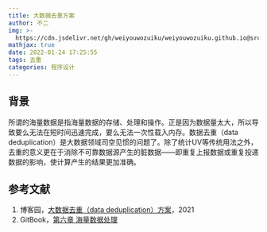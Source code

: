 ```yaml
---
title: 大数据去重方案
author: 不二
img: >-
  https://cdn.jsdelivr.net/gh/weiyouwozuiku/weiyouwozuiku.github.io@src/source/_posts/PageImg/程序设计/大数据去重方案.jpeg
mathjax: true
date: 2022-01-24 17:25:55
tags: 去重
categories: 程序设计
---
```


## 背景

所谓的海量数据是指海量数据的存储、处理和操作。正是因为数据量太大，所以导致要么无法在短时间迅速完成，要么无法一次性载入内存。数据去重（data deduplication）是大数据领域司空见惯的问题了。除了统计UV等传统用法之外，去重的意义更在于消除不可靠数据源产生的脏数据——即重复上报数据或重复投递数据的影响，使计算产生的结果更加准确。

## 参考文献

1. 博客园，[大数据去重（data deduplication）方案](https://www.cnblogs.com/luxiaoxun/p/14392375.html)，2021
1. GitBook，[第六章 海量数据处理](https://wizardforcel.gitbooks.io/the-art-of-programming-by-july/content/ch6.html)
